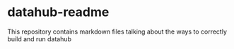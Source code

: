 # datahub-readme
This repository contains markdown files talking about the ways to correctly build and run datahub
